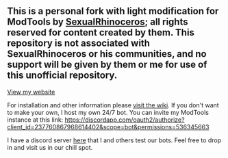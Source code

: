 ## This is a personal fork with light modification for ModTools by [SexualRhinoceros](https://github.com/sexualrhinoceros); all rights reserved for content created by them. This repository is not associated with SexualRhinoceros or his communities, and no support will be given by them or me for use of this unofficial repository.

[View my website](https://mattbsg.xyz)


For installation and other information please [visit the wiki](https://github.com/MattBSG/ModTools/wiki). 
If you don't want to make your own, I host my own 24/7 bot. You can invite my ModTools instance at this link: https://discordapp.com/oauth2/authorize?client_id=237760867968614402&scope=bot&permissions=536345663


I have a discord server [here](https://discord.gg/5ABH7p5) that I and others test our bots. Feel free to drop in and visit us in our chill spot.
